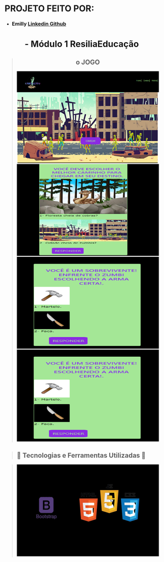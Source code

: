  
  <div align="center" alt="APOCALIPTO" src="imagens/zumbi.png"  height="250px" ></div>

##
# PROJETO FEITO POR:

* ### Emilly <a href="https://www.linkedin.com/in/emilly-finco/" target="_blank">Linkedin <a href="https://github.com/Emillycristina" target="_blank">Github</a>
 

<div align="center">
  
# - Módulo 1 ResiliaEducação 



##
  
> ## o JOGO
> 
><img src="imagens/paginainicial.png" height="300px" width="500px"><br />
><img src="imagens/fase1.png" height="300px" width="500px"><br />
><img src="imagens/fase2.png" height="300px" width="500px"><br />
><img src="imagens/fase2.png" height="300px" width="500px"><br />
></div>

##



> ## 👾 Tecnologias e Ferramentas Utilizadas 👾

><img src="imagens/tecnologias.png" height="300px" width="500px"><br />
></div>
